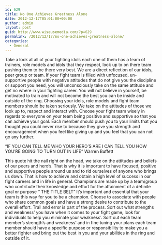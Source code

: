 ```yaml
---
id: 629
title: No One Achieves Greatness Alone
date: 2012-12-17T05:01:00+00:00
author: admin
layout: post
guid: http://www.wiseusemedia.com/?p=629
permalink: /2012/12/17/no-one-achieves-greatness-alone/
categories:
  - General
---
```

Take a look at all of your fighting idols each one of them has a team of trainers, role models and idols that they respect, look up to on there team pushing them to be there very best. We are a direct reflection of our idols, peer group or team. If your fight team is filled with unfocused, un-supportive people with negative attitudes that do not give you the discipline or support you need, you will unconsciously take on the same attitude and get no where in your fighting career. You will not believe in yourself, be motivated to train and will not become the best you can be inside and outside of the ring. Choosing your idols, role models and fight team members should be taken seriously. We take on the attitudes of those we look up to, respect and interact with. Choose your fight team wisely in regards to everyone on your team being positive and supportive so that you can achieve your goal. Each member should push you to your limits that you thought you could never rise to because they give you strength and encouragement when you feel like giving up and you feel that you can not go any further.

“IF YOU CAN TELL ME WHO YOUR HERO’S ARE I CAN TELL YOU HOW YOU’RE GOING TO TURN OUT IN LIFE” Warren Buffett

This quote hit the nail right on the head, we take on the attitudes and beliefs of our peers and hero’s. That is why it is important to have focused, positive and supportive people around us and to rid ourselves of anyone who brings us down. That is how to achieve and obtain a high level of success in our fight careers and in life in general. Champions are made up by a team/group who contribute their knowledge and effort for the attainment of a definite goal or purpose “ THE TITLE BELT” It’s important and essential that your team is this way for you to be a champion. Choose to associate with people who share common goals and have a strong desire to contribute to the overall effort. Trail and error is part of the process. Sort out what strengths and weakness’ you have when it comes to your fight game, look for individuals to help you eliminate your weakness’. Sort out each team member’s strength’s and weakness’ and in fine tuning your plans each team member should have a specific purpose or responsibility to make you a better fighter and bring out the best in you and your abilities in the ring and outside of it.